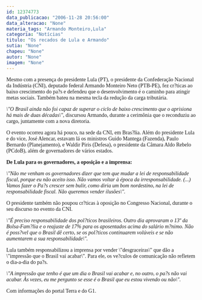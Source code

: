 ```yaml
---
id: 12374773
data_publicacao: "2006-11-28 20:56:00"
data_alteracao: "None"
materia_tags: "Armando Monteiro,Lula"
categoria: "Notícias"
titulo: "Os recados de Lula e Armando"
sutia: "None"
chapeu: "None"
autor: "None"
imagem: "None"
---
```

<p><P><FONT face=Verdana>Mesmo com a presença do presidente&nbsp;Lula (PT), o presidente da Confederação Nacional da Indústria (CNI), deputado federal Armando Monteiro Neto (PTB-PE), fez cr?ticas ao baixo crescimento do pa?s e defendeu que o desenvolvimento é o caminho para atingir metas sociais. Também bateu na mesma tecla da redução da carga tributária. </FONT></P></p>
<p><P><FONT face=Verdana><EM>\"O Brasil ainda não foi capaz de superar o ciclo de baixo crescimento que o aprisiona há mais de duas décadas\"</EM>, discursou Armando, durante a cerimônia que o reconduziu ao cargo, juntamente com a nova diretoria.</FONT></P></p>
<p><P><FONT face=Verdana>O evento ocorreu agora há pouco, na sede da CNI, em Bras?lia. Além do presidente Lula e do vice, José Alencar, estavam lá os ministros Guido Mantega (Fazenda), Paulo Bernardo (Planejamento), e Waldir Piris (Defesa), o presidente da Câmara Aldo Rebelo (PCdoB), além de governadores de vários estados.</FONT></P></p>
<p><P><FONT face=Verdana><STRONG>De Lula para&nbsp;os governadores, a oposição&nbsp;e&nbsp;a imprensa:</STRONG></FONT></P></p>
<p><P><FONT face=Verdana><EM>\"Não me venham os governadores dizer que tem que mudar a lei de responsabilidade fiscal, porque eu não aceito isso. Não vamos voltar à época da irresponsabilidade. (...) Vamos fazer o Pa?s crescer sem bulir, como diria um bom nordestino, na lei de responsabilidade fiscal. Não queremos vender ilusões\".</EM> </FONT></P></p>
<p><P><FONT face=Verdana>O presidente também não poupou cr?ticas à oposição no Congresso Nacional, durante o seu discurso no evento da CNI. </FONT></P></p>
<p><P><FONT face=Verdana><EM>\"É preciso responsabilidade dos pol?ticos brasileiros. Outro dia aprovaram o 13º da Bolsa-Fam?lia e o reajuste de 17% para os aposentados acima do salário m?nimo. Não é poss?vel que o Brasil dê certo, se os pol?ticos continuarem volúveis e se não aumentarem a sua responsabilidade\".</EM> </FONT></P></p>
<p><P><FONT face=Verdana>Lula também responsabilizou a imprensa por vender \"desgraceiras\" que dão a \"impressão que o Brasil vai acabar\". Para ele, os ve?culos de comunicação não refletem o dia-a-dia do pa?s.</FONT></P></p>
<p><P><FONT face=Verdana><EM>\"A impressão que tenho é que um dia o Brasil vai acabar e, no outro, o pa?s não vai acabar. Às vezes, eu me pergunto se esse é o Brasil que eu estou vivendo ou não\".</EM></FONT></P></p>
<p><P><FONT face=Verdana>Com informações do portal Terra e do G1.</FONT></P> </p>
